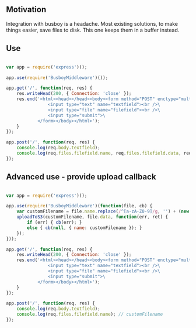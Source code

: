 ## Motivation

Integration with busboy is a headache. Most existing solutions, to make things easier, save files to disk. This one keeps them in a buffer instead.

## Use

```javascript

var app = require('express')();

app.use(require('BusboyMiddleware')());

app.get('/', function(req, res) {
	res.writeHead(200, { Connection: 'close' });
	res.end('<html><head></head><body><form method="POST" enctype="multipart/form-data">\
				<input type="text" name="textfield"><br />\
				<input type="file" name="filefield"><br />\
				<input type="submit">\
			</form></body></html>');
	}
});

app.post('/', function(req, res) {
	console.log(req.body.textfield);
	console.log(req.files.filefield.name, req.files.filefield.data, req.files.filefield.mime);
});

```

## Advanced use - provide upload callback

```javascript

var app = require('express')();

app.use(require('BusboyMiddleware')(function(file, cb) {
	var customFilename = file.name.replace(/^[a-zA-Z0-9]/g, '') + (new Date().getTime());
	uploadToS3(customFilename, file.data, function(err, ret) {
		if (err) { cb(err); }
		else { cb(null, { name: customFilename }); }
	});
}));

app.get('/', function(req, res) {
	res.writeHead(200, { Connection: 'close' });
	res.end('<html><head></head><body><form method="POST" enctype="multipart/form-data">\
				<input type="text" name="textfield"><br />\
				<input type="file" name="filefield"><br />\
				<input type="submit">\
			</form></body></html>');
	}
});

app.post('/', function(req, res) {
	console.log(req.body.textfield);
	console.log(req.files.filefield.name); // customFilename
});

```

